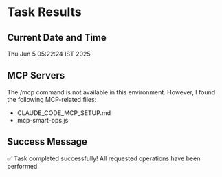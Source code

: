 # Task Results

## Current Date and Time
Thu Jun  5 05:22:24 IST 2025

## MCP Servers
The /mcp command is not available in this environment. However, I found the following MCP-related files:
- CLAUDE_CODE_MCP_SETUP.md
- mcp-smart-ops.js

## Success Message
✅ Task completed successfully! All requested operations have been performed.